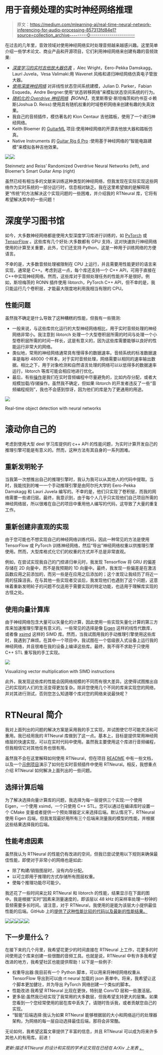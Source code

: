 # 用于音频处理的实时神经网络推理

> 原文：<https://medium.com/mlearning-ai/real-time-neural-network-inferencing-for-audio-processing-857313fd84e1?source=collection_archive---------0----------------------->

在过去的几年里，音效领域对使用神经网络实时处理音频越来越感兴趣。这里简单介绍一些学术论文、商业产品和开源项目，它们利用神经网络来创建有趣的音频效果:

*   [*深度学习的实时吉他放大器仿真*](https://www.mdpi.com/2076-3417/10/3/766/htm) ，Alec Wright，Eero-Pekka Damskagg，Lauri Juvela，Vesa Valimaki:用 Wavenet 风格和递归神经网络仿真电子管放大器。
*   [*使用深度神经网络*](http://dafx2019.bcu.ac.uk/papers/DAFx2019_paper_42.pdf) 对非线性状态空间系统建模，Julian D. Parker，Fabian Esqueda，Andre Bergner:使用“状态转移网络”来模拟状态空间系统的行为。
*   [*随机化的 Overdrive 神经网络*](https://github.com/csteinmetz1/ronn)*【RONN】*，克里斯蒂安·斯坦梅茨和约书亚·d·赖斯(Joshua D. Reiss):使用具有随机权重的时域卷积网络来创建有趣的失真效果。
*   我自己的音频插件，模仿著名的 Klon Centaur 吉他踏板，使用了一个递归神经网络。
*   Keith Bloemer 的 [GuitarML](https://guitarml.com/) 项目:使用神经网络的开源吉他放大器和踏板仿真。
*   Native Instruments 的 [Guitar Rig 6 Pro](https://blog.native-instruments.com/the-making-of-icm/) :使用基于神经网络的“智能电路建模”来模拟各种吉他效果。

![](img/8f35e3ced06db9d861014e0198862e96.png)![](img/b7a4db43a3a736db8d37645ac383ae7c.png)

Steinmetz and Reiss’ Randomized Overdrive Neural Networks (left), and Bloemer’s Smart Guitar Amp (right)

虽然已经有相当多的文献来训练这种类型的神经网络，但我发现在实际实现这些网络作为实时系统的一部分运行时，信息相对缺乏。我在这里希望做的是解释用更“传统”的方法解决这个实现问题的一些困难，并介绍我的 RTNeural 库，它将有希望解决其中的一些问题！

# 深度学习图书馆

如今，大多数神经网络都是使用大型深度学习库进行训练的，如 [PyTorch](https://pytorch.org/) 或 [TensorFlow](https://www.tensorflow.org/) 。这些库有几个好处:大多数都有 GPU 支持，这对快速执行神经网络使用的计算至关重要，此外，它们还支持 Python，这是一种用于训练网络的方便语言。

不幸的是，大多数音频处理被限制在 CPU 上运行，并且需要用性能更好的语言来实现，通常是 C++。考虑到这一点，每个库还支持一个 C++ API，可用于直接在 C++中实现神经网络。然而，这些库对于音频处理任务的性能并不是很好。例如，斯坦梅茨的 RONN 插件使用 libtorch，PyTorch C++ API，但不幸的是，我只能运行几个卷积层，才能最大限度地利用我相当有限的 CPU。

## 性能问题

虽然我不确定是什么导致了这种糟糕的性能，但我有一些猜测:

*   一般来说，与这些库优化运行的大型神经网络相比，用于实时音频处理的神经网络非常小。我注意到 libtorch 处理一个大型卷积层所需的时间与处理一个小型卷积层所需的时间一样长，这是有意义的，因为这些库需要能够以良好的性能运行非常大的网络。
*   类似地，常用的神经网络通常具有慢得多的数据速率。音频系统的标准数据速率是每秒 48000 个样本，对于实时音频处理，网络需要以相同的速率输出数据。相比之下，用于对象检测和自然语言处理的网络可以以低得多的数据速率运行，libtorch 等库可能会相应地进行优化。
*   最后，有些[操作](http://www.rossbencina.com/code/real-time-audio-programming-101-time-waits-for-nothing)是我们在实时音频编程中尽量避免的，比如内存分配，或者大规模加载/存储操作。虽然我不确定，但如果 libtorch 的开发者违反了一些“音频编程规则”，我也不会感到惊讶，因为他们的库是为了更通用的用途。

![](img/b95423fe17c7d4e85acc5927bf2c5e05.png)

Real-time object detection with neural networks

# 滚动你自己的

考虑到使用大型 deel 学习库提供的 c++ API 的性能问题，为实时计算开发自己的推理引擎可能是有意义的。然而，这种方法有其自身的一系列困难。

## 重新发明轮子

当我第一次想推出自己的推理引擎时，我认为我可以从其他人的代码中提取。当时，我能找到的唯一一个手动推理引擎是由阿尔托大学的 Eero-Pekka Damskagg 和 Lauri Juvela 编写的。不幸的是，他们只实现了卷积层，而我的网络需要一些递归层。最终，我意识到，由于每个人几乎只实现他们自己项目所需的神经网络层，所以很难在自己的项目中重用他人编写的代码，这导致了大量的重复工作。

## 重新创建非直观的实现

由于您可能也不想实现自己的神经网络训练代码，因此一种常见的方法是使用 TensorFlow 或 PyTorch 训练神经网络，然后“导出”神经网络权重以供推理引擎使用。然而，大型库格式化它们的权重的方式并不总是非常直观。

例如，在尝试实现我自己的门控递归单元时，我发现 Tensorflow 将 GRU 的偏差存储在 2D 向量中，而不是我预期的 1D 向量中。最终，我发现一些偏差是在激活函数应用之前添加的，而另一些是在应用之后添加的；这个发现让我经历了将近一周的狂躁沮丧。在与其他一些实现者交谈后，我发现他们也遇到了这个问题，这意味着重新发明轮子的问题不仅适用于需要实现的特定功能，也适用于理解库实现的古怪之处。

## 使用向量计算库

由于神经网络包含大量可以矢量化的计算，因此使用一些实现矢量化计算的第三方库来加速推理引擎是有意义的。一些常见的选择是像 [Eigen](https://eigen.tuxfamily.org/) 这样的线性代数库，或者像 [xsimd](https://github.com/xtensor-stack/xsimd) 这样的 SIMD 库。然而，当我试图用我的手动推理引擎使用这些库时，我遇到了麻烦。在其中一个项目中，我试图在一个低级嵌入式设备上运行我的神经网络，并且很难在我的设备上编译这些库。最终，我不得不求助于只使用 C++ STL 重写我的手工实现。

![](img/34743f2199a1b0cc36d840047d8e02c1.png)

Visualizing vector multiplication with SIMD instructions

此外，我发现这些库的性能会因网络规模的不同而有很大差异。这使得试图推出自己的实现的人们的生活变得更加复杂。除非您使用几个不同的库来实现您的网络，并对其进行测试，否则您怎么知道哪个库对您的网络来说最快呢？

# RTNeural 简介

我对上面列出的问题的解决方案是采用我的手工实现，并试图使它尽可能灵活和可重用。我已经用我的 RTNeural 库做到了这一点。基本上，目标是提供常用神经网络层的快速实现，可以在实时代码中使用。虽然我主要使用这个库进行音频编程，但我相信它对其他任务也很有用。

虽然我不会在这里解释如何使用 RTNeural，但在项目 [README](https://github.com/jatinchowdhury18/RTNeural#rtneural) 中有一些文档，以及一个[示例项目](https://github.com/jatinchowdhury18/RTNeural-example)演示了如何在实时音频插件中使用 RTNeural。相反，我想重点介绍 RTNeural 如何解决上面列出的一些问题。

## 选择计算后端

为了解决选择向量计算库的问题，我选择为每一层提供三个实现:一个使用 Eigen，一个使用 xsimd，一个只使用 C++ STL。您可以通过在编译库时设置一个 CMake 变量或者提供一个预处理器定义来选择后端。默认情况下，RTNeural 使用 Eigen 后端，但我发现最好用所有三个后端来测量我的模型的性能，并根据这些结果选择我的后端。

## 性能考虑因素

虽然我认为 RTNeural 的性能仍有改进的空间，但我已尝试使用以下规则来确保最佳性能，即使对于非常小的网络也是如此:

*   除了构建/销毁图层时，没有内存分配。
*   以可立即用于推理的方式存储所有图层权重。
*   使每个推理功能尽可能少。

我还花了一些时间来比较 RTNeural 和 libtorch 的性能，结果显示在下面的图中。我是根据“实时”因素来测量速度的，即该层以 48 kHz 的采样率处理一秒钟的音频需要多长时间。请注意，对于 RTNeural，我使用的是能为该层大小提供最佳性能的后端。GitHub 上的[提供了这种性能比较的代码以及最新的性能结果。](https://github.com/jatinchowdhury18/RTNeural-compare)

![](img/bbe97b61d88d2db273146383c8b3bcbb.png)![](img/8abb226b3ce1c327cb021201792362a2.png)![](img/5f70030bb6b1a5ae7e3e2c064de9286c.png)![](img/01a50d8dab46da0a80647e9677224acb.png)![](img/9e6b6cc0828e0f83a5677d5a6f9fa455.png)

## 下一步是什么？

在接下来的几个月里，我希望花更少的时间直接在 RTNeural 上工作，花更多的时间使用这个库来创建一些很酷的音频工具。也就是说，RTNeural 中有许多我希望改进的地方，我希望社区也能提供帮助！以下是一些例子:

*   权重导出器:我目前有一个 Python 脚本，可以用来将神经网络权重从 TensorFlow 导出到可以由 rt neural 加载的 json 表单中。将来，我希望让这个脚本更加健壮，并为导出 PyTorch 网络创建一个类似的脚本。
*   性能改进:我希望 RTNeural 比现在更快，特别是 Conv1D 层和一些激活层。
*   更多层:虽然我已经实现了我常用的大多数层，但我希望支持更大的层集。如果您看到一个您经常使用的层在库中丢失了，请随时告诉我，或者贡献您自己的实现。
*   “智能”后端选择:我认为如果 RTNeural 能够根据层的大小和网络运行的处理器架构，为网络的每一层自动选择最佳后端，那将会非常酷。

无论如何，我希望这篇文章提供了丰富的信息，并且 RTNeural 可以成为将来许多其他人的有用库。前进！

*更新:描述 RTNeural 的设计和实现的学术论文现在已经在 ArXiv* *上发表* [*。*](https://arxiv.org/abs/2106.03037)